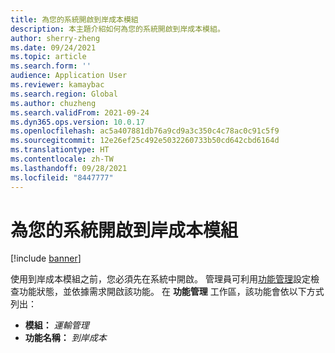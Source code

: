 ```yaml
---
title: 為您的系統開啟到岸成本模組
description: 本主題介紹如何為您的系統開啟到岸成本模組。
author: sherry-zheng
ms.date: 09/24/2021
ms.topic: article
ms.search.form: ''
audience: Application User
ms.reviewer: kamaybac
ms.search.region: Global
ms.author: chuzheng
ms.search.validFrom: 2021-09-24
ms.dyn365.ops.version: 10.0.17
ms.openlocfilehash: ac5a407881db76a9cd9a3c350c4c78ac0c91c5f9
ms.sourcegitcommit: 12e26ef25c492e5032260733b50cd642cbd6164d
ms.translationtype: HT
ms.contentlocale: zh-TW
ms.lasthandoff: 09/28/2021
ms.locfileid: "8447777"
---
```

# <a name="turn-on-the-landed-cost-module-for-your-system"></a>為您的系統開啟到岸成本模組

[!include [banner](../includes/banner.md)]

使用到岸成本模組之前，您必須先在系統中開啟。 管理員可利用[功能管理](../../fin-ops-core/fin-ops/get-started/feature-management/feature-management-overview.md)設定檢查功能狀態，並依據需求開啟該功能。 在 **功能管理** 工作區，該功能會依以下方式列出：

- **模組：** *運輸管理*
- **功能名稱：** *到岸成本*
